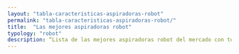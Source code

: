 ```yaml
---
layout: "tabla-caracteristicas-aspiradoras-robot"
permalink: "tabla-caracteristicas-aspiradoras-robot/"
title:  "Las mejores aspiradoras robot"
typology: "robot"
description: “Lista de las mejores aspiradoras robot del mercado con todas sus características y las mejores ofertas. Analizamos los Roomba, Neato,...”
---
```

